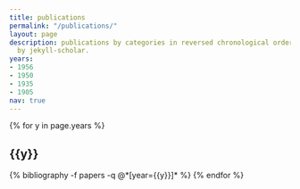 ```yaml
---
title: publications
permalink: "/publications/"
layout: page
description: publications by categories in reversed chronological order. generated
  by jekyll-scholar.
years:
- 1956
- 1950
- 1935
- 1905
nav: true
---
```


<div class="publications">

{% for y in page.years %}
  <h2 class="year">{{y}}</h2>
  {% bibliography -f papers -q @*[year={{y}}]* %}
{% endfor %}

</div>
